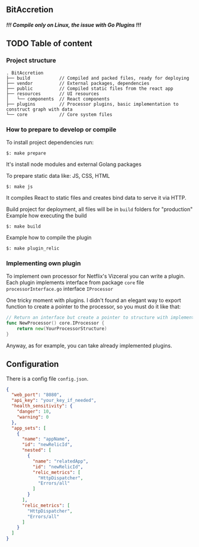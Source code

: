 ## BitAccretion

##### !!! Compile only on Linux, the issue with Go Plugins !!!

## TODO Table of content

### Project structure
```text
. BitAccretion
├── build           // Compiled and packed files, ready for deploying
├── vendor          // External packages, dependencies 
├── public          // Compiled static files from the react app
├── resources       // UI resources 
│   └── components  // React components
├── plugins         // Processor plugins, basic implementation to construct graph with data
└── core            // Core system files
```

### How to prepare to develop or compile
To install project dependencies run:
```text
$: make prepare
```
It's install node modules and external Golang packages

To prepare static data like: JS, CSS, HTML
```text
$: make js
```
It compiles React to static files and creates bind data to serve it via HTTP.

Build project for deployment, all files will be in `build` folders for "production"
Example how executing the build 
```text
$: make build
```

Example how to compile the plugin
```text
$: make plugin_relic
```

### Implementing own plugin

To implement own processor for Netflix's Vizceral you can write a plugin.
Each plugin implements interface from package `core` file `processorInterface.go` interface `IProcessor`

One tricky moment with plugins.
I didn't found an elegant way to export function to create a pointer to the processor, so you must do it like that:
```go
// Return an interface but create a pointer to structure with implemented methods
func NewProcessor() core.IProcessor {
    return new(YourProcessorStructure)
}

```

Anyway, as for example, you can take already implemented plugins.

## Configuration
There is a config file `config.json`.

```json
{
  "web_port": "8080",
  "api_key": "your_key_if_needed",
  "health_sensitivity": {
    "danger": 10,
    "warning": 0
  },
  "app_sets": [
    {
      "name": "appName",
      "id": "newRelicId",
      "nested": [
        {
          "name": "relatedApp",
          "id": "newRelicId",
          "relic_metrics": [
            "HttpDispatcher",
            "Errors/all"
          ]
        }
      ],
      "relic_metrics": [
        "HttpDispatcher",
        "Errors/all"
      ]
    }
  ]
}
```
